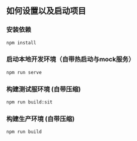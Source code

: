 ## 如何设置以及启动项目

### 安装依赖

```bash
npm install
```

### 启动本地开发环境（自带热启动与mock服务）

```bash
npm run serve
```

### 构建测试服环境 (自带压缩)

```bash
npm run build:sit
```

### 构建生产环境 (自带压缩)

```bash
npm run build
```

